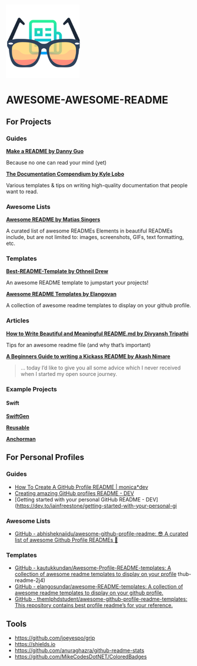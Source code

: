 <img src="images/logo.svg" height="200">

# AWESOME-AWESOME-README

## For Projects

### Guides
 
**[Make a README by Danny Guo](https://www.makeareadme.com/)**

Because no one can read your mind (yet)


**[The Documentation Compendium by Kyle Lobo](https://github.com/kylelobo/The-Documentation-Compendium)**

Various templates & tips on writing high-quality documentation that people want to read. 


### Awesome Lists

**[Awesome README by Matias Singers](https://github.com/matiassingers/awesome-readme)**

A curated list of awesome READMEs
Elements in beautiful READMEs include, but are not limited to: images, screenshots, GIFs, text formatting, etc.


### Templates

**[Best-README-Template by Othneil Drew](https://github.com/othneildrew/Best-README-Template)**

An awesome README template to jumpstart your projects! 


**[Awesome README Templates by Elangovan](https://github.com/elangosundar/awesome-README-templates)**

A collection of awesome readme templates to display on your github profile. 

### Articles

**[How to Write Beautiful and Meaningful README.md by Divyansh Tripathi](https://blog.bitsrc.io/how-to-write-beautiful-and-meaningful-readme-md-for-your-next-project-897045e3f991)**

Tips for an awesome readme file (and why that’s important)

**[A Beginners Guide to writing a Kickass README by Akash Nimare](https://medium.com/@meakaakka/a-beginners-guide-to-writing-a-kickass-readme-7ac01da88ab3)**

> ... today I’d like to give you all some advice which I never received when I started my open source journey.

### Example Projects

#### Swift

**[SwiftGen](https://github.com/SwiftGen/SwiftGen)**

**[Reusable](https://github.com/AliSoftware/Reusable/blob/master/README.md)**

**[Anchorman](https://github.com/mergesort/Anchorman)**

## For Personal Profiles

### Guides

* [How To Create A GitHub Profile README | monica*dev](https://www.aboutmonica.com/blog/how-to-create-a-github-profile-readme)
* [Creating amazing GitHub profiles README - DEV](https://dev.to/diogorodrigues/creating-amazing-github-profiles-readme-5h31)
* [Getting started with your personal GitHub README - DEV](https://dev.to/iainfreestone/getting-started-with-your-personal-gi

### Awesome Lists

* [GitHub - abhisheknaiidu/awesome-github-profile-readme: 😎 A curated list of awesome Github Profile READMEs 📝](https://github.com/abhisheknaiidu/awesome-github-profile-readme)

### Templates

* [GitHub - kautukkundan/Awesome-Profile-README-templates: A collection of awesome readme templates to display on your profile](https://github.com/kautukkundan/Awesome-Profile-README-templates)
thub-readme-2j4)
* [GitHub - elangosundar/awesome-README-templates: A collection of awesome readme templates to display on your github profile.](https://github.com/elangosundar/awesome-README-templates)
* [GitHub - themlphdstudent/awesome-github-profile-readme-templates: This repository contains best profile readme’s for your reference.](https://github.com/themlphdstudent/awesome-github-profile-readme-templates)

## Tools

* https://github.com/joeyespo/grip
* https://shields.io
* https://github.com/anuraghazra/github-readme-stats
* https://github.com/MikeCodesDotNET/ColoredBadges
